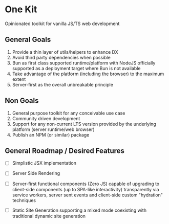# One Kit

Opinionated toolkit for vanilla JS/TS web development

## General Goals

1. Provide a thin layer of utils/helpers to enhance DX
2. Avoid third party dependencies when possible
3. Bun as first class supported runtime/platform with NodeJS officially supported as a deployment target where Bun is not available
4. Take advantage of the platform (including the browser) to the maximum extent
5. Server-first as the overall unbreakable principle

## Non Goals

1. General purpose toolkit for any conceivable use case
2. Community driven development
3. Support for any non-current LTS version provided by the underlying platform (server runtime/web browser)
4. Publish an NPM (or similar) package

## General Roadmap / Desired Features

- [ ] Simplistic JSX implementation
- [ ] Server Side Rendering
- [ ] Server-first functional components (Zero JS) capable of upgrading to client-side components (up to SPA-like interactivity) transparently via service workers, server sent events and client-side custom "hydration" techniques
- [ ] Static Site Generation supporting a mixed mode coexisting with traditional dynamic site generation

